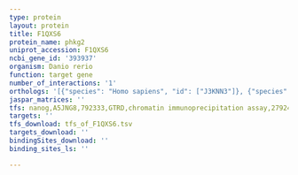 ```yaml
---
type: protein
layout: protein
title: F1QXS6
protein_name: phkg2
uniprot_accession: F1QXS6
ncbi_gene_id: '393937'
organism: Danio rerio
function: target gene
number_of_interactions: '1'
orthologs: '[{"species": "Homo sapiens", "id": ["J3KNN3"]}, {"species": "Mus musculus", "id": ["<a href=\"/protein/q9db30\">Q9DB30</a>"]}, {"species": "Rattus norvegicus", "id": ["<a href=\"/protein/p31325\">P31325</a>"]}, {"species": "Drosophila melanogaster", "id": ["X2JEJ4"]}]'
jaspar_matrices: ''
tfs: nanog,A5JNG8,792333,GTRD,chromatin immunoprecipitation assay,27924024%5Buid%5D,No
targets: ''
tfs_download: tfs_of_F1QXS6.tsv
targets_download: ''
bindingSites_download: ''
binding_sites_ls: ''

---
```

